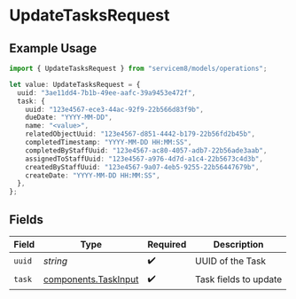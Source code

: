 # UpdateTasksRequest

## Example Usage

```typescript
import { UpdateTasksRequest } from "servicem8/models/operations";

let value: UpdateTasksRequest = {
  uuid: "3ae11dd4-7b1b-49ee-aafc-39a9453e472f",
  task: {
    uuid: "123e4567-ece3-44ac-92f9-22b566d83f9b",
    dueDate: "YYYY-MM-DD",
    name: "<value>",
    relatedObjectUuid: "123e4567-d851-4442-b179-22b56fd2b45b",
    completedTimestamp: "YYYY-MM-DD HH:MM:SS",
    completedByStaffUuid: "123e4567-ac80-4057-adb7-22b56ade3aab",
    assignedToStaffUuid: "123e4567-a976-4d7d-a1c4-22b5673c4d3b",
    createdByStaffUuid: "123e4567-9a07-4eb5-9255-22b56447679b",
    createDate: "YYYY-MM-DD HH:MM:SS",
  },
};
```

## Fields

| Field                                                        | Type                                                         | Required                                                     | Description                                                  |
| ------------------------------------------------------------ | ------------------------------------------------------------ | ------------------------------------------------------------ | ------------------------------------------------------------ |
| `uuid`                                                       | *string*                                                     | :heavy_check_mark:                                           | UUID of the Task                                             |
| `task`                                                       | [components.TaskInput](../../models/components/taskinput.md) | :heavy_check_mark:                                           | Task fields to update                                        |